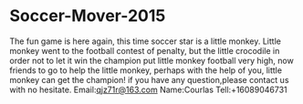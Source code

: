 # Soccer-Mover-2015
The fun game is here again, this time soccer star is a little monkey. Little monkey went to the football contest of penalty, but the little crocodile in order not to let it win the champion put little monkey football very high, now friends to go to help the little monkey, perhaps with the help of you, little monkey can get the champion!
if you have any question,please contact us with no hesitate.
Email:qjz71r@163.com
Name:Courlas
Tell:+16089046731
